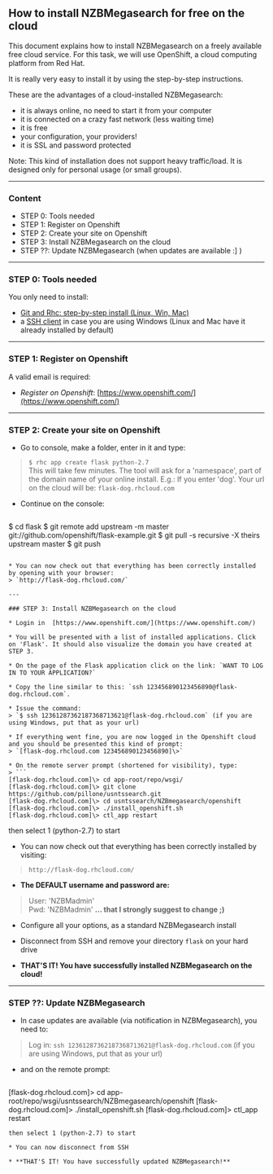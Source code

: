 ## How to install NZBMegasearch for free on the cloud 

This document explains how to install NZBMegasearch on a freely available free cloud service.
For this task, we will use OpenShift, a cloud computing platform from Red Hat.

It is really very easy to install it by using the step-by-step instructions.

These are the advantages of a cloud-installed NZBMegasearch: 


* it is always online, no need to start it from your computer
* it is connected on a crazy fast network (less waiting time)
* it is free
* your configuration, your providers!
* it is SSL and password protected

Note: This kind of installation does not support heavy traffic/load. It is designed only for personal usage (or small groups).

---

### Content

* STEP 0: Tools needed 
* STEP 1: Register on Openshift
* STEP 2: Create your site on Openshift
* STEP 3: Install NZBMegasearch on the cloud
* STEP ??: Update NZBMegasearch (when updates are available :] )

---

### STEP 0: Tools needed

You only need to install:

* [Git and Rhc: step-by-step install  (Linux, Win, Mac)](https://www.openshift.com/developers/rhc-client-tools-install)
* a [SSH client](http://www.chiark.greenend.org.uk/~sgtatham/putty/) in case you are using Windows (Linux and Mac have it already installed by default)

---

### STEP 1: Register on Openshift

A valid email is required:

* *Register on Openshift*: [https://www.openshift.com/](https://www.openshift.com/)


---

### STEP 2: Create your site on Openshift 

* Go to console, make a folder, enter in it and type:
> `$ rhc app create flask python-2.7`  
> This will take few minutes. The tool will ask for a 'namespace', part of the domain name of your online install. E.g.: If you enter 'dog'. Your url on the cloud will be: `flask-dog.rhcloud.com`

* Continue on the console:
> ```
$ cd flask 
$ git remote add upstream -m master git://github.com/openshift/flask-example.git
$ git pull -s recursive -X theirs upstream master
$ git push
```

* You can now check out that everything has been correctly installed by opening with your browser:
> `http://flask-dog.rhcloud.com/`

---

### STEP 3: Install NZBMegasearch on the cloud

* Login in  [https://www.openshift.com/](https://www.openshift.com/)

* You will be presented with a list of installed applications. Click on 'Flask'. It should also visualize the domain you have created at STEP 3.

* On the page of the Flask application click on the link: `WANT TO LOG IN TO YOUR APPLICATION?`  

* Copy the line similar to this: `ssh 123456890123456890@flask-dog.rhcloud.com`.

* Issue the command:
> `$ ssh 12361287362187368713621@flask-dog.rhcloud.com` (if you are using Windows, put that as your url)

* If everything went fine, you are now logged in the Openshift cloud and you should be presented this kind of prompt:
> `[flask-dog.rhcloud.com 123456890123456890]\>`

* On the remote server prompt (shortened for visibility), type:
> ```
[flask-dog.rhcloud.com]\> cd app-root/repo/wsgi/
[flask-dog.rhcloud.com]\> git clone https://github.com/pillone/usntssearch.git
[flask-dog.rhcloud.com]\> cd usntssearch/NZBmegasearch/openshift
[flask-dog.rhcloud.com]\> ./install_openshift.sh
[flask-dog.rhcloud.com]\> ctl_app restart
```
then select 1 (python-2.7) to start 

* You can now check out that everything has been correctly installed by visiting:
> `http://flask-dog.rhcloud.com/`

* **The DEFAULT username and password are:**
> User: 'NZBMadmin'  
> Pwd: 'NZBMadmin'
> **... that I strongly suggest to change ;)**

* Configure all your options, as a standard NZBMegasearch install

* Disconnect from SSH and remove your directory `flask` on your hard drive

* **THAT'S IT! You have successfully installed NZBMegasearch on the cloud!**

---

### STEP ??: Update NZBMegasearch

* In case updates are available (via notification in NZBMegasearch), you need to:
> Log in: `ssh 12361287362187368713621@flask-dog.rhcloud.com` (if you are using Windows, put that as your url)

* and on the remote prompt:
>``` 
[flask-dog.rhcloud.com]\> cd app-root/repo/wsgi/usntssearch/NZBmegasearch/openshift
[flask-dog.rhcloud.com]\> ./install_openshift.sh
[flask-dog.rhcloud.com]\> ctl_app restart
```
then select 1 (python-2.7) to start 

* You can now disconnect from SSH

* **THAT'S IT! You have successfully updated NZBMegasearch!**


